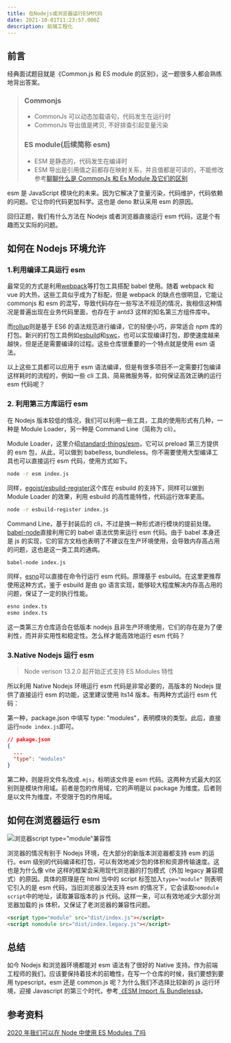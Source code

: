 ```yaml
---
title: 在Nodejs或浏览器运行ESM代码
date: 2021-10-01T11:23:57.000Z
description: 前端工程化
---
```


## 前言

经典面试题目就是《Common.js 和 ES module 的区别》，这一题很多人都会熟练地背出答案。

> ### Commonjs
>
> - CommonJs 可以动态加载语句，代码发生在运行时
> - CommonJs 导出值是拷贝, 不好排查引起变量污染
>
> ### ES module(后续简称 esm)
>
> - ESM 是静态的，代码发生在编译时
> - ESM 导出是引用值之前都存在映射关系，并且值都是可读的，不能修改
>   参考[聊聊什么是 CommonJs 和 Es Module 及它们的区别](https://juejin.cn/post/6938581764432461854)

esm 是 JavaScript 模块化的未来。因为它解决了变量污染，代码维护，代码依赖的问题。它让你的代码更加科学。这也是 deno 默认采用 esm 的原因。

回归正题，我们有什么方法在 Nodejs 或者浏览器直接运行 esm 代码，这是个有趣而又实际的问题。

## 如何在 Nodejs 环境允许

### 1.利用编译工具运行 esm

最常见的方式是利用[webpack](https://webpack.js.org/)等打包工具搭配 babel 使用。随着 webpack 和 vue 的大热，这些工具似乎成为了标配，但是 webpack 的缺点也很明显，它能让 commonjs 和 esm 的混写，导致代码存在一些写法不规范的情况，我相信这种情况是普遍出现在业务代码里面，也存在于 antd3 这样的知名第三方组件库中。

而[rollup](https://github.com/rollup/rollup)则是基于 ES6 的语法规范进行编译，它的轻便小巧，非常适合 npm 库的打包。新兴的打包工具例如[esbuild](https://github.com/evanw/esbuild)和[swc](https://github.com/swc-project/swc)，也可以实现编译打包，即使速度越来越快，但是还是需要编译的过程。这些仓库很重要的一个特点就是使用 esm 语法。

以上这些工具都可以应用于 esm 语法编译，但是有很多项目不一定需要打包编译这样耗时的流程的，例如一些 cli 工具、简易微服务等，如何保证高效正确的运行 esm 代码呢？

### 2. 利用第三方库运行 esm

在 Nodejs 版本较低的情况，我们可以利用一些工具，工具的使用形式有几种，一种是 Module Loader，另一种是 Command Line（简称为 cli）。

Module Loader，这里介绍[standard-things/esm](https://github.com/standard-things/esm)，它可以 preload 第三方提供的 esm 包，从此，可以做到 babelless, bundleless。你不需要使用大型编译工具也可以直接运行 esm 代码，使用方式如下。

```bash
node -r esm index.js
```

同样，[egoist/esbuild-register](https://github.com/egoist/esbuild-register)这个库在 esbuild 的支持下，同样可以做到 Module Loader 的效果，利用 esbuild 的高性能特性，代码运行效率更高。

```bash
node -r esbuild-register index.js
```

Command Line，基于封装后的 cli，不过是换一种形式进行模块的提前处理。[babel-node](https://babeljs.io/docs/en/babel-node)直接利用它的 babel 语法优势来运行 esm 代码。由于 babel 本身还是 js 的实现，它的官方文档也表明了不建议在生产环境使用，会导致内存高占用的问题，这也是这一类工具的通病。

```bash
babel-node index.js
```

同样，[esno](https://github.com/antfu/esno)可以直接在命令行运行 esm 代码。原理基于 esbuild。在这里更推荐使用这种方式，鉴于 esbuild 是由 go 语言实现，能够较大程度解决内存高占用的问题，保证了一定的执行性能。

```bash
esno index.ts
esmo index.ts
```

这一类第三方仓库适合在低版本 nodejs 且非生产环境使用，它们的存在是为了便利性，而并非实用性和稳定性。怎么样才能高效地运行 esm 代码？

### 3.Native Nodejs 运行 esm

> Node verison 13.2.0 起开始正式支持 ES Modules 特性

所以利用 Native Nodejs 环境运行 esm 代码是非常必要的，高版本的 Nodejs 提供了直接运行 esm 的功能，这里建议使用 lts14 版本。有两种方式运行 esm 代码：

第一种，package.json 中填写 type: "modules"，表明模块的类型。此后，直接运行`node index.js`即可。

```json
// pakage.json
{
  ...
  "type": "modules"
}
```

第二种，则是将文件名改成`.mjs`，标明该文件是 esm 代码。这两种方式最大的区别则是模块作用域。前者是包的作用域，它的声明是以 package 为维度。后者则是以文件为维度，不受限于包的作用域。

## 如何在浏览器运行 esm

![浏览器script type="module"兼容性](https://brandonxiang.top/img/esm.png)

浏览器的情况有别于 Nodejs 环境，在大部分的新版本浏览器都支持 esm 的运行。esm 级别的代码编译和打包，可以有效地减少包的体积和资源传输速度。这也是为什么像 vite 这样的框架会采用现代浏览器的打包模式（外加 legacy 兼容模式）的原因。具体的原理是在 html 当中的 script 标签加入`type="module"` 则表明它引入的是 esm 代码，当旧浏览器没法支持 esm 的情况下，它会读取`nomodule script`中的地址，读取兼容版本的 js 代码。这样一来，可以有效地减少大部分浏览器加载的 js 体积，又保证了老浏览器的兼容性问题。

```html
<script type="module" src="dist/index.js"></script>
<script nomodule src="dist/index.legacy.js"></script>
```

## 总结

如今 Nodejs 和浏览器环境都能对 esm 语法有了很好的 Native 支持。作为前端工程师的我们，应该要保持着技术的前瞻性，在写一个仓库的时候，我们要想到要用 typescript，esm 还是 common.js 呢？为什么我们不选择比较新的 js 运行环境，迎接 Javascript 的第三个时代，参考[《ESM Import 与 Bundleless》](https://www.jianshu.com/p/ab0d5cc9b062)。

## 参考资料

[2020 年我们可以在 Node 中使用 ES Modules 了吗](https://zhuanlan.zhihu.com/p/337796076)
